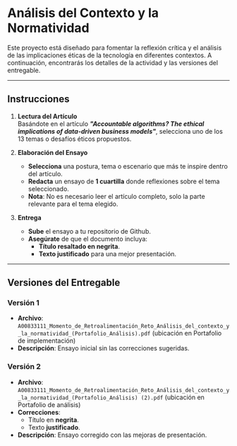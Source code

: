 
# Análisis del Contexto y la Normatividad

Este proyecto está diseñado para fomentar la reflexión crítica y el análisis de las implicaciones éticas de la tecnología en diferentes contextos. A continuación, encontrarás los detalles de la actividad y las versiones del entregable.

---

##  Instrucciones

1. **Lectura del Artículo**  
   Basándote en el artículo **_"Accountable algorithms? The ethical implications of data-driven business models"_**, selecciona uno de los 13 temas o desafíos éticos propuestos.

2. **Elaboración del Ensayo**  
   - **Selecciona** una postura, tema o escenario que más te inspire dentro del artículo.
   - **Redacta** un ensayo de **1 cuartilla** donde reflexiones sobre el tema seleccionado.
   - **Nota**: No es necesario leer el artículo completo, solo la parte relevante para el tema elegido.

3. **Entrega**  
   - **Sube** el ensayo a tu repositorio de Github.
   - **Asegúrate** de que el documento incluya:
     - **Título resaltado en negrita**.
     - **Texto justificado** para una mejor presentación.

---

##  Versiones del Entregable

### Versión 1
- **Archivo**: `A00833111_Momento_de_Retroalimentación_Reto_Análisis_del_contexto_y_la_normatividad_(Portafolio_Análisis).pdf` (ubicación en Portafolio de implementación)
- **Descripción**: Ensayo inicial sin las correcciones sugeridas.

### Versión 2
- **Archivo**: `A00833111_Momento_de_Retroalimentación_Reto_Análisis_del_contexto_y_la_normatividad_(Portafolio_Análisis) (2).pdf` (ubicación en Portafolio de análisis)
- **Correcciones**:
  - Título en **negrita**.
  - Texto **justificado**.
- **Descripción**: Ensayo corregido con las mejoras de presentación.
